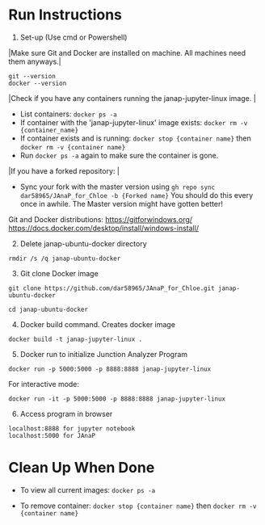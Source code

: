 # Run Instructions 
1. Set-up (Use cmd or Powershell)

|Make sure Git and Docker are installed on machine. All machines need them anyways.|
```
git --version
docker --version
```
|Check if you have any containers running the janap-jupyter-linux image. |
- List containers: ```docker ps -a```
- If container with the 'janap-jupyter-linux' image exists: ```docker rm -v {container_name}```
- If container exists and is running: ```docker stop {container name}``` then ```docker rm -v {container name}```
- Run ```docker ps -a``` again to make sure the container is gone. 

|If you have a forked repository: |
- Sync your fork with the master version using ```gh repo sync dar58965/JAnaP_for_Chloe -b {Forked name}```
You should do this every once in awhile. The Master version might have gotten better!

Git and Docker distributions:
https://gitforwindows.org/
https://docs.docker.com/desktop/install/windows-install/

2. Delete janap-ubuntu-docker directory
```
rmdir /s /q janap-ubuntu-docker
```

3. Git clone Docker image
```
git clone https://github.com/dar58965/JAnaP_for_Chloe.git janap-ubuntu-docker

cd janap-ubuntu-docker
```

4.  Docker build command. Creates docker image
```
docker build -t janap-jupyter-linux .
```
5. Docker run to initialize Junction Analyzer Program
```
docker run -p 5000:5000 -p 8888:8888 janap-jupyter-linux
```

For interactive mode: 
```
docker run -it -p 5000:5000 -p 8888:8888 janap-jupyter-linux
```

6. Access program in browser
```
localhost:8888 for jupyter notebook
localhost:5000 for JAnaP
```

# Clean Up When Done


- To view all current images: ```docker ps -a``` 

- To remove container: ```docker stop {container name}``` then ```docker rm -v {container name}```
